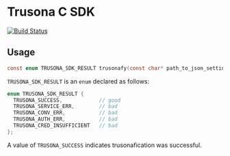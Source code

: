 # Trusona C SDK

[![Build Status](https://travis-ci.com/lighthauz/trusona-ceee-sdk.svg?token=ERoqgs7tKf7xAGTsABr8&branch=master)](https://travis-ci.com/lighthauz/trusona-ceee-sdk)


## Usage

```c
const enum TRUSONA_SDK_RESULT trusonafy(const char* path_to_json_settings, const char* email_or_trusona_id);
```

`TRUSONA_SDK_RESULT` is an `enum` declared as follows:

```c
enum TRUSONA_SDK_RESULT {  
  TRUSONA_SUCCESS,            // good
  TRUSONA_SERVICE_ERR,        // bad
  TRUSONA_CONV_ERR,           // bad
  TRUSONA_AUTH_ERR,           // bad
  TRUSONA_CRED_INSUFFICIENT   // bad
};
```

A value of `TRUSONA_SUCCESS` indicates trusonafication was successful.

